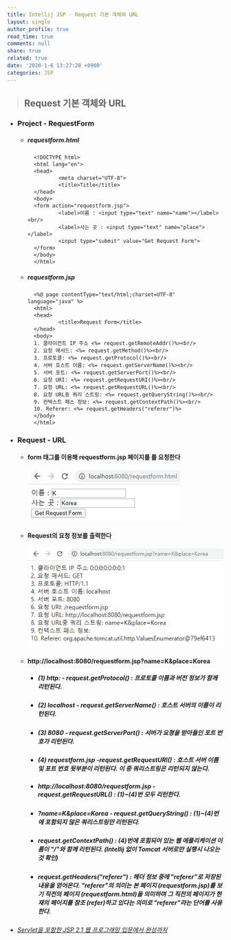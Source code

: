 ```yaml
---
title: Intellij JSP - Request 기본 객체와 URL
layout: single
author_profile: true
read_time: true
comments: null
share: true
related: true
date: '2020-1-6 13:27:28 +0900'
categories: JSP
---
```


> ## Request 기본 객체와 URL

* ### Project - RequestForm
	* ##### requestform.html
			<!DOCTYPE html>
			<html lang="en">
			<head>
					<meta charset="UTF-8">
					<title>Title</title>
			</head>
			<body>
			<form action="requestform.jsp">
					<label>이름 : <input type="text" name="name"></label><br/>
					<label>사는 곳 : <input type="text" name="place"></label>
					<input type="submit" value="Get Request Form">
			</form>
			</body>
			</html>
	* ##### requestform.jsp
			<%@ page contentType="text/html;charset=UTF-8" language="java" %>
			<html>
			<head>
					<title>Request Form</title>
			</head>
			<body>
			1. 클라이언트 IP 주소 <%= request.getRemoteAddr()%><br/>
			2. 요청 매서드: <%= request.getMethod()%><br/>
			3. 프로토콜: <%= request.getProtocol()%><br/>
			4. 서버 호스트 이름: <%= request.getServerName()%><br/>
			5. 서버 포트: <%= request.getServerPort()%><br/>
			6. 요청 URI: <%= request.getRequestURI()%><br/>
			7. 요청 URL: <%= request.getRequestURL()%><br/>
			8. 요청 URL중 쿼리 스트링: <%= request.getQueryString()%><br/>
			9. 컨텍스트 패스 정보: <%= request.getContextPath()%><br/>
			10. Referer: <%= request.getHeaders("referer")%>
			</body>
			</html>


* ### Request - URL
	* #### form 태그를 이용해 requestform.jsp 페이지를 를 요청한다
		![](/assets/img/jsp/request_url1.png)
			
	* #### Request의 요청 정보를 출력한다
		![](/assets/img/jsp/request_url2.png)
				
	* #### http://localhost:8080/requestform.jsp?name=K&place=Korea
				
		* ##### (1) http: - request.getProtocol() : 프로토콜 이름과 버전 정보가 함께 리턴된다.
		* ##### (2) localhost - request.getServerName() : 호스트 서버의 이름이 리턴된다.
		* ##### (3) 8080 - request.getServerPort() : 서버가 요쳥을 받아들인 포트 번호가 리턴된다.
		* ##### (4) requestform.jsp -request.getRequestURI() : 호스트 서버 이름 및 포트 번호 뒷부분이 리턴된다. 이 중 쿼리스트링은 리턴되지 않는다.
		* ##### http://localhost:8080/requestform.jsp - request.getRequestURL() : (1)~(4)번 모두 리턴한다.
		* ##### ?name=K&place=Korea - request.getQueryString() : (1)~(4)번에 포함되지 않은 쿼리스트링만 리턴된다.
		* ##### request.getContextPath() : (4)번에 포힘되어 있는 웹 애플리케이션 이름이 "/"와 함께 리턴된다. (Intellij 없이 Tomcat 서버로만 실행시 나오는것 확인)
		* ##### request.getHeaders("referer") : 헤더 정보 중에 "referer"로 저장된 내용을 얻어온다. "referer"의 의미는 본 페이지 (requestform.jsp)를 보기 직전의 페이지 (requestform.html)을 의미하며 그 직전의 페이지가 현재의 페이지를 참조 (refer)하고 있다는 의미로 "referer"라는 단어를 사용한다.


* ###### [Servlet을 포함한 JSP 2.1 웹 프로그래밍 입문에서 완성까지 ]

[Servlet을 포함한 JSP 2.1 웹 프로그래밍 입문에서 완성까지 ]: https://book.naver.com/bookdb/book_detail.nhn?bid=6468787